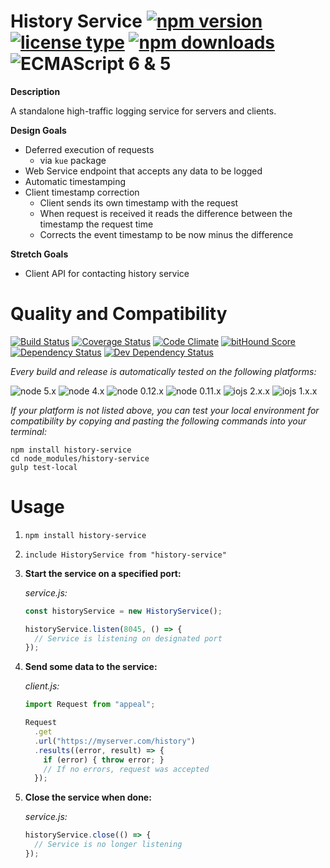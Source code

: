 # History Service [![npm version](https://img.shields.io/npm/v/history-service.svg)](https://www.npmjs.com/package/history-service) [![license type](https://img.shields.io/npm/l/history-service.svg)](https://github.com/FreeAllMedia/history-service.git/blob/master/LICENSE) [![npm downloads](https://img.shields.io/npm/dm/history-service.svg)](https://www.npmjs.com/package/history-service) ![ECMAScript 6 & 5](https://img.shields.io/badge/ECMAScript-6%20/%205-red.svg)

**Description**

A standalone high-traffic logging service for servers and clients.

**Design Goals**

* Deferred execution of requests
    * via `kue` package
* Web Service endpoint that accepts any data to be logged
* Automatic timestamping
* Client timestamp correction
    * Client sends its own timestamp with the request
    * When request is received it reads the difference between the timestamp the request time
    * Corrects the event timestamp to be now minus the difference

**Stretch Goals**

* Client API for contacting history service

# Quality and Compatibility

[![Build Status](https://travis-ci.org/FreeAllMedia/history-service.png?branch=master)](https://travis-ci.org/FreeAllMedia/history-service) [![Coverage Status](https://coveralls.io/repos/FreeAllMedia/history-service/badge.svg)](https://coveralls.io/r/FreeAllMedia/history-service) [![Code Climate](https://codeclimate.com/github/FreeAllMedia/history-service/badges/gpa.svg)](https://codeclimate.com/github/FreeAllMedia/history-service)  [![bitHound Score](https://www.bithound.io/github/FreeAllMedia/history-service/badges/score.svg)](https://www.bithound.io/github/FreeAllMedia/history-service)  [![Dependency Status](https://david-dm.org/FreeAllMedia/history-service.png?theme=shields.io)](https://david-dm.org/FreeAllMedia/history-service?theme=shields.io) [![Dev Dependency Status](https://david-dm.org/FreeAllMedia/history-service/dev-status.svg)](https://david-dm.org/FreeAllMedia/history-service?theme=shields.io#info=devDependencies)

*Every build and release is automatically tested on the following platforms:*

![node 5.x](https://img.shields.io/badge/node-5.x-brightgreen.svg) ![node 4.x](https://img.shields.io/badge/node-4.x-brightgreen.svg) ![node 0.12.x](https://img.shields.io/badge/node-0.12.x-brightgreen.svg) ![node 0.11.x](https://img.shields.io/badge/node-0.11.x-brightgreen.svg)
![iojs 2.x.x](https://img.shields.io/badge/iojs-2.x.x-brightgreen.svg) ![iojs 1.x.x](https://img.shields.io/badge/iojs-1.x.x-brightgreen.svg)

*If your platform is not listed above, you can test your local environment for compatibility by copying and pasting the following commands into your terminal:*

```
npm install history-service
cd node_modules/history-service
gulp test-local
```

# Usage

1. `npm install history-service`
2. `include HistoryService from "history-service"`
3. **Start the service on a specified port:**

    *service.js:*

    ``` javascript
    const historyService = new HistoryService();

    historyService.listen(8045, () => {
      // Service is listening on designated port
    });
    ```

4. **Send some data to the service:**

    *client.js:*

    ``` javascript
    import Request from "appeal";

    Request
      .get
      .url("https://myserver.com/history")
      .results((error, result) => {
        if (error) { throw error; }
        // If no errors, request was accepted
      });
    ```

5. **Close the service when done:**

    *service.js:*

    ``` javascript
    historyService.close(() => {
      // Service is no longer listening
    });
    ```
